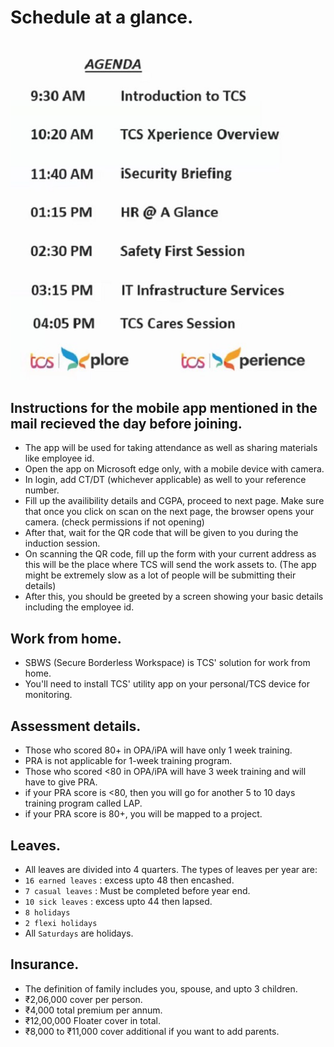 # Schedule at a glance.

![Induction schedule](https://github.com/c2karansingh/TCS-induction/blob/master/images/Schedule.jpeg)
## Instructions for the mobile app mentioned in the mail recieved the day before joining.
- The app will be used for taking attendance as well as sharing materials like employee id.
- Open the app on Microsoft edge only, with a mobile device with camera.
- In login, add CT/DT (whichever applicable) as well to your reference number.
- Fill up the availibility details and CGPA, proceed to next page. Make sure that once you click on scan on the next page, the browser opens your camera. (check permissions if not opening)
- After that, wait for the QR code that will be given to you during the induction session.
- On scanning the QR code, fill up the form with your current address as this will be the place where TCS will send the work assets to. (The app might be extremely slow as a lot of people will be submitting their details)
- After this, you should be greeted by a screen showing your basic details including the employee id.
## Work from home.
- SBWS (Secure Borderless Workspace) is TCS' solution for work from home.
- You'll need to install TCS' utility app on your personal/TCS device for monitoring.
## Assessment details.
- Those who scored 80+ in OPA/iPA will have only 1 week training.
- PRA is not applicable for 1-week training program.
- Those who scored <80 in OPA/iPA will have 3 week training and will have to give PRA.
- if your PRA score is <80, then you will go for another 5 to 10 days training program called LAP.
- if your PRA score is 80+, you will be mapped to a project.
## Leaves.
- All leaves are divided into 4 quarters. The types of leaves per year are:
- `16 earned leaves` : excess upto 48 then encashed.
- `7 casual leaves` : Must be completed before year end.
- `10 sick leaves` : excess upto 44 then lapsed.
- `8 holidays`
- `2 flexi holidays`
- All `Saturdays` are holidays.
## Insurance.
- The definition of family includes you, spouse, and upto 3 children.
- ₹2,06,000 cover per person.
- ₹4,000 total premium per annum.
- ₹12,00,000 Floater cover in total.
- ₹8,000 to ₹11,000 cover additional if you want to add parents.
